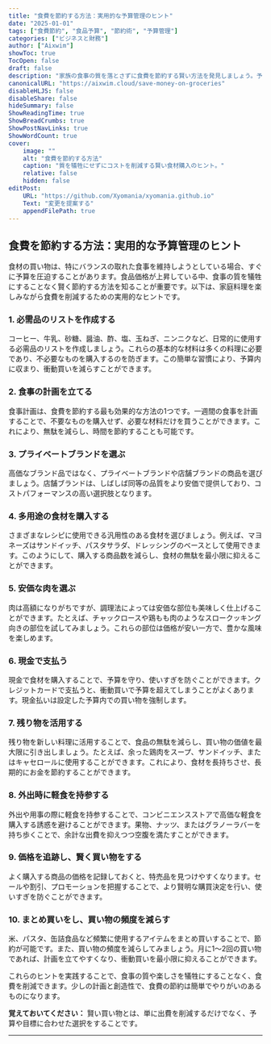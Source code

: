 ```yaml
---
title: "食費を節約する方法：実用的な予算管理のヒント"
date: "2025-01-01"
tags: ["食費節約", "食品予算", "節約術", "予算管理"]
categories: ["ビジネスと財務"]
author: ["Aixwim"]
showToc: true
TocOpen: false
draft: false
description: "家族の食事の質を落とさずに食費を節約する賢い方法を発見しましょう。予算管理、食事計画、賢い買い物のヒントを学べます。"
canonicalURL: "https://aixwim.cloud/save-money-on-groceries"
disableHLJS: false
disableShare: false
hideSummary: false
ShowReadingTime: true
ShowBreadCrumbs: true
ShowPostNavLinks: true
ShowWordCount: true
cover:
    image: ""
    alt: "食費を節約する方法"
    caption: "質を犠牲にせずにコストを削減する賢い食材購入のヒント。"
    relative: false
    hidden: false
editPost:
    URL: "https://github.com/Xyomania/xyomania.github.io"
    Text: "変更を提案する"
    appendFilePath: true
---
```


## 食費を節約する方法：実用的な予算管理のヒント

食材の買い物は、特にバランスの取れた食事を維持しようとしている場合、すぐに予算を圧迫することがあります。食品価格が上昇している中、食事の質を犠牲にすることなく賢く節約する方法を知ることが重要です。以下は、家庭料理を楽しみながら食費を削減するための実用的なヒントです。

### **1. 必需品のリストを作成する**

コーヒー、牛乳、砂糖、醤油、酢、塩、玉ねぎ、ニンニクなど、日常的に使用する必需品のリストを作成しましょう。これらの基本的な材料は多くの料理に必要であり、不必要なものを購入するのを防ぎます。この簡単な習慣により、予算内に収まり、衝動買いを減らすことができます。

### **2. 食事の計画を立てる**

食事計画は、食費を節約する最も効果的な方法の1つです。一週間の食事を計画することで、不要なものを購入せず、必要な材料だけを買うことができます。これにより、無駄を減らし、時間を節約することも可能です。

### **3. プライベートブランドを選ぶ**

高価なブランド品ではなく、プライベートブランドや店舗ブランドの商品を選びましょう。店舗ブランドは、しばしば同等の品質をより安価で提供しており、コストパフォーマンスの高い選択肢となります。

### **4. 多用途の食材を購入する**

さまざまなレシピに使用できる汎用性のある食材を選びましょう。例えば、マヨネーズはサンドイッチ、パスタサラダ、ドレッシングのベースとして使用できます。このようにして、購入する商品数を減らし、食材の無駄を最小限に抑えることができます。

### **5. 安価な肉を選ぶ**

肉は高額になりがちですが、調理法によっては安価な部位も美味しく仕上げることができます。たとえば、チャックロースや鶏もも肉のようなスロークッキング向きの部位を試してみましょう。これらの部位は価格が安い一方で、豊かな風味を楽しめます。

### **6. 現金で支払う**

現金で食材を購入することで、予算を守り、使いすぎを防ぐことができます。クレジットカードで支払うと、衝動買いで予算を超えてしまうことがよくあります。現金払いは設定した予算内での買い物を強制します。

### **7. 残り物を活用する**

残り物を新しい料理に活用することで、食品の無駄を減らし、買い物の価値を最大限に引き出しましょう。たとえば、余った鶏肉をスープ、サンドイッチ、またはキャセロールに使用することができます。これにより、食材を長持ちさせ、長期的にお金を節約することができます。

### **8. 外出時に軽食を持参する**

外出や用事の際に軽食を持参することで、コンビニエンスストアで高価な軽食を購入する誘惑を避けることができます。果物、ナッツ、またはグラノーラバーを持ち歩くことで、余計な出費を抑えつつ空腹を満たすことができます。

### **9. 価格を追跡し、賢く買い物をする**

よく購入する商品の価格を記録しておくと、特売品を見つけやすくなります。セールや割引、プロモーションを把握することで、より賢明な購買決定を行い、使いすぎを防ぐことができます。

### **10. まとめ買いをし、買い物の頻度を減らす**

米、パスタ、缶詰食品など頻繁に使用するアイテムをまとめ買いすることで、節約が可能です。また、買い物の頻度を減らしてみましょう。月に1～2回の買い物であれば、計画を立てやすくなり、衝動買いを最小限に抑えることができます。

これらのヒントを実践することで、食事の質や楽しさを犠牲にすることなく、食費を削減できます。少しの計画と創造性で、食費の節約は簡単でやりがいのあるものになります。

**覚えておいてください：** 賢い買い物とは、単に出費を削減するだけでなく、予算や目標に合わせた選択をすることです。

---
